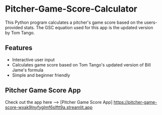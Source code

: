 # Pitcher-Game-Score-Calculator
This Python program calculates a pitcher's game score based on the users-provided stats. 
The GSC equation used for this app is the updated version by Tom Tango.


## Features
- Interactive user input
- Calculates game score based on Tom Tango's updated version of Bill Jame's formula
- Simple and beginner friendly

## Pitcher Game Score App
Check out the app here --> [Pitcher Game Score App] https://pitcher-game-score-wxak9lnyfyglmf6slftt9a.streamlit.app
